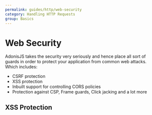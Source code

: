 ```yaml
---
permalink: guides/http/web-security
category: Handling HTTP Requests
group: Basics
---
```


# Web Security
AdonisJS takes the security very seriously and hence place all sort of guards in order to protect your application from common web attacks. Which includes:

- CSRF protection
- XSS protection
- Inbuilt support for controlling CORS policies
- Protection against CSP, Frame guards, Click jacking and a lot more

## XSS Protection


